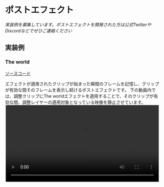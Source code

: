# ポストエフェクト

*実装例を募集しています。ポストエフェクトを開発された方は公式TwitterやDiscordなどでぜひご連絡ください*

## 実装例

### The world
[ソースコード](https://github.com/Ragg-/Delir/blob/release/0.0.0-alpha.4/src/post-effect-plugins/the-world/index.ts)

エフェクトが適用されたクリップが始まった瞬間のフレームを記憶し、クリップが有効な間そのフレームを表示し続けるポストエフェクトです。
下の動画内では、調整クリップにThe worldエフェクトを適用することで、そのクリップが有効な間、調整レイヤーの適用対象となっている映像を静止させています。
<video src="../assets/posteffect/theworld.mp4" autoplay loop style="display:block;width:500px;max-width:100%;margin:0 auto" />

